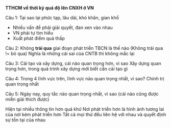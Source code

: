 **TTHCM về thời kỳ quá độ lên CNXH ở VN**

Câu 1: Tại sao lại phức tạp, lâu dài, khó khăn, gian khổ
- Nhiều vấn đề phải giải quyết, đan xen vào nhau
- VN phải tự tìm hiểu
- Xuất phát điểm quá thấp

Câu 2: Không __trải qua__ giai đoạn phát triển TBCN là thế nào
(Không trải qua != bỏ qua)
Nghĩa là những cái sai của CNTB thì không mắc lại

Câu 3: Cải tạo và xây dựng, cái nào quan trọng hơn, vì sao
Xây dựng quan trọng hơn, trong quá trình xây dựng mới biết cần cải tạo gì

Câu 4: Trong 4 lĩnh vực trên, lĩnh vực nào quan trọng nhất, vì sao?
Chính trị quan trọng nhất

Câu 5: Ngày nay, quy tắc nào quan trọng nhất, vì sao
(cái nào cũng được miễn giải thích được)



Hiện tại nhiều thông tin hơn quá khứ
Nơi phát triển hơn là hình ảnh tương lai của nơi kém phát triển hơn
Tất cả mọi thứ đều liên hệ với nhau và quyết định sự tồn tại của nhau